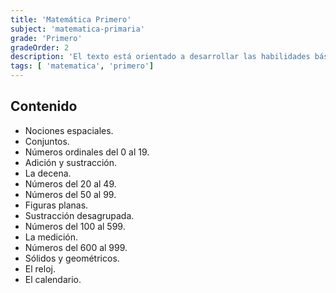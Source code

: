 ```yaml
---
title: 'Matemática Primero'
subject: 'matematica-primaria'  
grade: 'Primero'
gradeOrder: 2
description: 'El texto está orientado a desarrollar las habilidades básicas de pensamiento requeridas para la solución de problemas, dar significado, comunicar, construir, modelar, y usar el conocimiento matemático en un contexto variado de forma lúdica y dinámica.'
tags: [ 'matematica', 'primero']
---
```


## Contenido

* Nociones espaciales.
* Conjuntos.
* Números ordinales del 0 al 19.
* Adición y sustracción.
* La decena.
* Números del 20 al 49.
* Números del 50 al 99.
* Figuras planas.
* Sustracción desagrupada.
* Números del 100 al 599.
* La medición.
* Números del 600 al 999.
* Sólidos y geométricos.
* El reloj.
* El calendario.